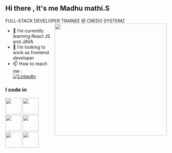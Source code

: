 ## Hi there , It's me Madhu mathi.S

FULL-STACK DEVELOPER TRAINEE @ CREDO SYSTEMZ
<img align="right" width="350" height="350" src="https://cdn.hashnode.com/res/hashnode/image/upload/v1681562508365/k96z0x3Vj.gif">                                                
- 🌱 I’m currently learning React JS and JAVA
- 👯 I’m looking to work as frontend developer
- 📫 How to reach me :
<br />  [![LinkedIn](https://img.shields.io/badge/LinkedIn-0077B5?style=for-the-badge&logo=linkedin&logoColor=white)](https://www.linkedin.com/in/madhu-mathi-s-58528726a)


### I code in
 <img height="50" width="50" src="https://img.icons8.com/color/48/000000/html-5.png" /> <img height="50" width="50" src="https://img.icons8.com/color/48/000000/css3.png" />  <img height="50" width="50" src="https://img.icons8.com/color/48/000000/bootstrap.png" />
<img height="50" width="50" src="https://img.icons8.com/color/48/000000/javascript.png"/> <img height="50" width="50" src="https://img.icons8.com/?size=100&id=123603&format=png&color=000000" />  <img height="50" width="50" src="https://img.icons8.com/color/48/000000/java-coffee-cup-logo.png" />


